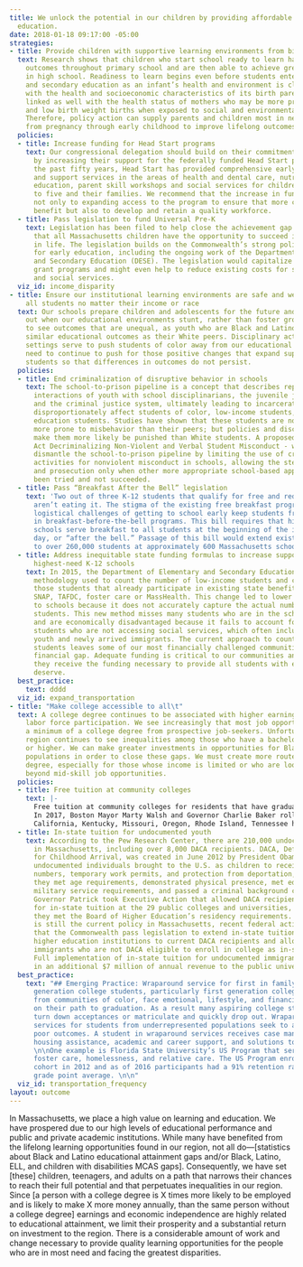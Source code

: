 ```yaml
---
title: We unlock the potential in our children by providing affordable and quality
  education.
date: 2018-01-18 09:17:00 -05:00
strategies:
- title: Provide children with supportive learning environments from birth
  text: Research shows that children who start school ready to learn have better educational
    outcomes throughout primary school and are then able to achieve greater success
    in high school. Readiness to learn begins even before students enter elementary
    and secondary education as an infant’s health and environment is closely associated
    with the health and socioeconomic characteristics of its birth parents. It is
    linked as well with the health status of mothers who may be more prone to pre-term
    and low birth weight births when exposed to social and environmental stressors.
    Therefore, policy action can supply parents and children most in need with support
    from pregnancy through early childhood to improve lifelong outcomes.
  policies:
  - title: Increase funding for Head Start programs
    text: Our congressional delegation should build on their commitment to early education
      by increasing their support for the federally funded Head Start program.  Over
      the past fifty years, Head Start has provided comprehensive early education
      and support services in the areas of health and dental care, nutrition, special
      education, parent skill workshops and social services for children ages three
      to five and their families. We recommend that the increase in funding be dedicated
      not only to expanding access to the program to ensure that more children can
      benefit but also to develop and retain a quality workforce. 
  - title: Pass legislation to fund Universal Pre-K
    text: Legislation has been filed to help close the achievement gap and ensure
      that all Massachusetts children have the opportunity to succeed in school and
      in life. The legislation builds on the Commonwealth’s strong policy foundation
      for early education, including the ongoing work of the Department of Elementary
      and Secondary Education (DESE). The legislation would capitalize on existing
      grant programs and might even help to reduce existing costs for special education
      and social services.
  viz_id: income_disparity
- title: Ensure our institutional learning environments are safe and welcoming to
    all students no matter their income or race
  text: Our schools prepare children and adolescents for the future and we all lose
    out when our educational environments stunt, rather than foster growth. We continue
    to see outcomes that are unequal, as youth who are Black and Latino do not experience
    similar educational outcomes as their White peers. Disciplinary actions in school
    settings serve to push students of color away from our educational systems. We
    need to continue to push for those positive changes that expand support for all
    students so that differences in outcomes do not persist.
  policies:
  - title: End criminalization of disruptive behavior in schools
    text: The school-to-prison pipeline is a concept that describes repeated and escalating
      interactions of youth with school disciplinarians, the juvenile justice system,
      and the criminal justice system, ultimately leading to incarceration. Such interactions
      disproportionately affect students of color, low-income students, and special
      education students. Studies have shown that these students are not necessarily
      more prone to misbehavior than their peers; but policies and discrimination
      make them more likely be punished than White students. A proposed bill - An
      Act Decriminalizing Non-Violent and Verbal Student Misconduct - would help to
      dismantle the school-to-prison pipeline by limiting the use of criminal enforcement
      activities for nonviolent misconduct in schools, allowing the steps of arrest
      and prosecution only when other more appropriate school-based approaches have
      been tried and not succeeded.
  - title: Pass “Breakfast After the Bell” legislation
    text: 'Two out of three K-12 students that qualify for free and reduced lunch
      aren’t eating it. The stigma of the existing free breakfast programs and the
      logistical challenges of getting to school early keep students from participating
      in breakfast-before-the-bell programs. This bill requires that high poverty
      schools serve breakfast to all students at the beginning of the instructional
      day, or “after the bell.” Passage of this bill would extend existing benefits
      to over 260,000 students at approximately 600 Massachusetts schools. '
  - title: Address inequitable state funding formulas to increase support the state’s
      highest-need K-12 schools
    text: In 2015, the Department of Elementary and Secondary Education changed the
      methodology used to count the number of low-income students and counted only
      those students that already participate in existing state benefit programs like
      SNAP, TAFDC, foster care or MassHealth. This change led to lower state funding
      to schools because it does not accurately capture the actual number of low-income
      students. This new method misses many students who are in the school system
      and are economically disadvantaged because it fails to account for those low-income
      students who are not accessing social services, which often include homeless
      youth and newly arrived immigrants. The current approach to counting low-income
      students leaves some of our most financially challenged communities with a significant
      financial gap. Adequate funding is critical to our communities and will ensure
      they receive the funding necessary to provide all students with education they
      deserve.
  best_practice:
    text: dddd
  viz_id: expand_transportation
- title: "Make college accessible to all\t"
  text: A college degree continues to be associated with higher earnings and sustained
    labor force participation. We see increasingly that most job opportunities seek
    a minimum of a college degree from prospective job-seekers. Unfortunately, our
    region continues to see inequalities among those who have a bachelor’s degree
    or higher. We can make greater investments in opportunities for Black and Latino
    populations in order to close these gaps. We must create more routes to a college
    degree, especially for those whose income is limited or who are looking to move
    beyond mid-skill job opportunities.
  policies:
  - title: Free tuition at community colleges
    text: |-
      Free tuition at community colleges for residents that have graduated high school or have completed their GEDs, would remove a barrier to individuals seeking to advance their career. Educational attainment is a strong indicator of how much money an individual will make and has long-term economic impacts as well. According to the U.S. Bureau of Labor Statistics, the median usual weekly earnings for someone with a high school diploma is $692, but for an Associate’s degree and Bachelor’s degree, is $892 and $1,156 respectively. The reverse trend is seen with unemployment rates, with higher unemployment rates correlating with lower educational attainment.
      In 2017, Boston Mayor Marty Walsh and Governor Charlie Baker rolled out the Boston Bridge, a continuation of Boston’s Tuition-Free Community College Plan. The Plan “pays for the costs of tuition and mandatory fees that are not covered by the Pell Grant” for low income city residents for up to three years of community college. The Boston Bridge is a pilot program that would allow these same students to then transfer into a four-year program through the state’s Commonwealth Commitment Program.
      California, Kentucky, Missouri, Oregon, Rhode Island, Tennessee have all passed legislation or adopted pilot programs to provide some form of tuition free community college, while other states like Arkansas, Louisiana, Minnesota, and South Dakota have free tuition at community colleges for targeted fields of study.
  - title: In-state tuition for undocumented youth
    text: According to the Pew Research Center, there are 210,000 undocumented immigrants
      in Massachusetts, including over 8,000 DACA recipients. DACA, Deferred Action
      for Childhood Arrival, was created in June 2012 by President Obama and enabled
      undocumented individuals brought to the U.S. as children to receive Social Security
      numbers, temporary work permits, and protection from deportation, as long as
      they met age requirements, demonstrated physical presence, met educational or
      military service requirements, and passed a criminal background check. In 2012,
      Governor Patrick took Executive Action that allowed DACA recipients to be eligible
      for in-state tuition at the 29 public colleges and universities, as long as
      they met the Board of Higher Education’s residency requirements. While this
      is still the current policy in Massachusetts, recent federal actions require
      that the Commonwealth pass legislation to extend in-state tuition at public
      higher education institutions to current DACA recipients and allow other undocumented
      immigrants who are not DACA eligible to enroll in college as in-state students.
      Full implementation of in-state tuition for undocumented immigrants could result
      in an additional $7 million of annual revenue to the public university system.
  best_practice:
    text: "## Emerging Practice: Wraparound service for first in family college attendees\n\nFirst
      generation college students, particularly first generation college students
      from communities of color, face emotional, lifestyle, and financial barriers
      on their path to graduation. As a result many aspiring college students either
      turn down acceptances or matriculate and quickly drop out. Wraparound support
      services for students from underrepresented populations seek to address these
      poor outcomes. A student in wraparound services receives case management services,
      housing assistance, academic and career support, and solutions to basic needs.
      \n\nOne example is Florida State University’s US Program that serves youth experiencing
      foster care, homelessness, and relative care. The US Program enrolled its first
      cohort in 2012 and as of 2016 participants had a 91% retention rate and a 3.01
      grade point average. \n\n"
  viz_id: transportation_frequency
layout: outcome
---
```


In Massachusetts, we place a high value on learning and education. We have prospered due to our high levels of educational performance and public and private academic institutions. While many have benefited from the lifelong learning opportunities found in our region, not all do—[statistics about Black and Latino educational attainment gaps and/or Black, Latino, ELL, and children with disabilities MCAS gaps]. Consequently, we have set [these] children, teenagers, and adults on a path that narrows their chances to reach their full potential and that perpetuates inequalities in our region. Since [a person with a college degree is X times more likely to be employed and is likely to make X more money annually, than the same person without a college degree] earnings and economic independence are highly related to educational attainment, we limit their prosperity and a substantial return on investment to the region. There is a considerable amount of work and change necessary to provide quality learning opportunities for the people who are in most need and facing the greatest disparities. 